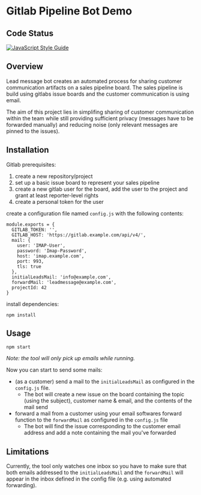 # Gitlab Pipeline Bot Demo

## Code Status
[![JavaScript Style Guide](https://img.shields.io/badge/code_style-standard-brightgreen.svg)](https://standardjs.com)

## Overview
Lead message bot creates an automated process for sharing customer communication artifacts on a sales pipeline board. The sales pipeline is build using gitlabs issue boards and the customer communication is using email.

The aim of this project lies in simplifing sharing of customer communication within the team while still providing sufficient privacy (messages have to be forwarded manually) and reducing noise (only relevant messages are pinned to the issues).

## Installation

Gitlab prerequisites:
1. create a new repository/project
2. set up a basic issue board to represent your sales pipeline
3. create a new gitlab user for the board, add the user to the project and grant at least reporter-level rights
4. create a personal token for the user

create a configuration file named ```config.js``` with the following contents:

```
module.exports = {
  GITLAB_TOKEN: '',
  GITLAB_HOST: 'https://gitlab.example.com/api/v4/',
  mail: {
    user: 'IMAP-User',
    password: 'Imap-Password',
    host: 'imap.example.com',
    port: 993,
    tls: true
  },
  initialLeadsMail: 'info@example.com',
  forwardMail: 'leadmessage@example.com',
  projectId: 42
}
```

install dependencies:
```
npm install
```

## Usage

```
npm start
```

_Note: the tool will only pick up emails while running._

Now you can start to send some mails:
- (as a customer) send a mail to the ```initialLeadsMail``` as configured in the ```config.js``` file.
  - The bot will create a new issue on the board containing the topic (using the subject), customer name & email, and the contents of the mail send
- forward a mail from a customer using your email softwares forward function to the ```forwardMail``` as configured in the ```config.js``` file
  - The bot will find the issue corresponding to the customer email address and add a note containing the mail you've forwarded

## Limitations

Currently, the tool only watches one inbox so you have to make sure that both emails addressed to the ```initialLeadsMail``` and the ```forwardMail``` will appear in the inbox defined in the config file (e.g. using automated forwarding).

